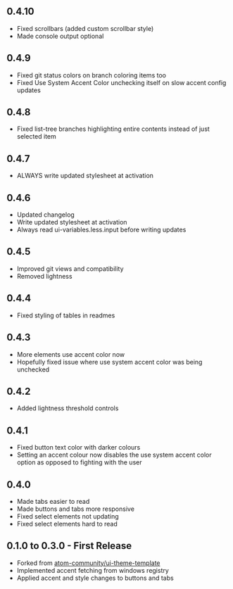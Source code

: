 ## 0.4.10
* Fixed scrollbars (added custom scrollbar style)
* Made console output optional

## 0.4.9
* Fixed git status colors on branch coloring items too
* Fixed Use System Accent Color unchecking itself on slow accent config updates

## 0.4.8
* Fixed list-tree branches highlighting entire contents instead of just selected item

## 0.4.7
* ALWAYS write updated stylesheet at activation

## 0.4.6
* Updated changelog
* Write updated stylesheet at activation
* Always read ui-variables.less.input before writing updates

## 0.4.5
* Improved git views and compatibility
* Removed lightness

## 0.4.4
* Fixed styling of tables in readmes

## 0.4.3
* More elements use accent color now
* Hopefully fixed issue where use system accent color was being unchecked

## 0.4.2
* Added lightness threshold controls

## 0.4.1
* Fixed button text color with darker colours
* Setting an accent colour now disables the use system accent color option as opposed to fighting with the user

## 0.4.0
* Made tabs easier to read
* Made buttons and tabs more responsive
* Fixed select elements not updating
* Fixed select elements hard to read

## 0.1.0 to 0.3.0 - First Release
* Forked from [atom-community/ui-theme-template](https://github.com/atom-community/ui-theme-template)
* Implemented accent fetching from windows registry
* Applied accent and style changes to buttons and tabs
